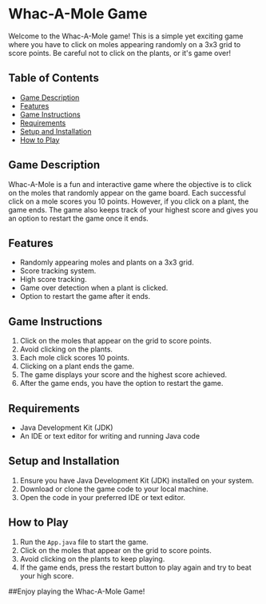 # Whac-A-Mole Game

Welcome to the Whac-A-Mole game! This is a simple yet exciting game where you have to click on moles appearing randomly on a 3x3 grid to score points. Be careful not to click on the plants, or it's game over!

## Table of Contents
- [Game Description](#game-description)
- [Features](#features)
- [Game Instructions](#game-instructions)
- [Requirements](#requirements)
- [Setup and Installation](#setup-and-installation)
- [How to Play](#how-to-play)

## Game Description

Whac-A-Mole is a fun and interactive game where the objective is to click on the moles that randomly appear on the game board. Each successful click on a mole scores you 10 points. However, if you click on a plant, the game ends. The game also keeps track of your highest score and gives you an option to restart the game once it ends.

## Features

- Randomly appearing moles and plants on a 3x3 grid.
- Score tracking system.
- High score tracking.
- Game over detection when a plant is clicked.
- Option to restart the game after it ends.

## Game Instructions

1. Click on the moles that appear on the grid to score points.
2. Avoid clicking on the plants.
3. Each mole click scores 10 points.
4. Clicking on a plant ends the game.
5. The game displays your score and the highest score achieved.
6. After the game ends, you have the option to restart the game.

## Requirements

- Java Development Kit (JDK)
- An IDE or text editor for writing and running Java code

## Setup and Installation

1. Ensure you have Java Development Kit (JDK) installed on your system.
2. Download or clone the game code to your local machine.
3. Open the code in your preferred IDE or text editor.

## How to Play

1. Run the `App.java` file to start the game.
2. Click on the moles that appear on the grid to score points.
3. Avoid clicking on the plants to keep playing.
4. If the game ends, press the restart button to play again and try to beat your high score.

##Enjoy playing the Whac-A-Mole Game!
